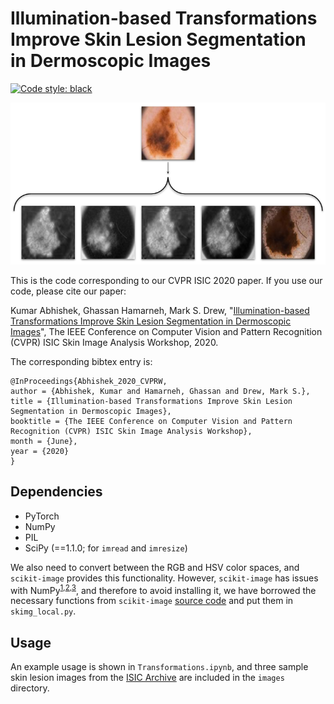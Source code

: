# Illumination-based Transformations Improve Skin Lesion Segmentation in Dermoscopic Images

[![Code style: black](https://img.shields.io/badge/code%20style-black-000000.svg)](https://github.com/psf/black)

![Illumination-based transformations](ISIC_Overview.png)

This is the code corresponding to our CVPR ISIC 2020 paper. If you use our code, please cite our paper: 

Kumar Abhishek, Ghassan Hamarneh, Mark S. Drew, "[Illumination-based Transformations Improve Skin Lesion Segmentation in Dermoscopic Images](https://openaccess.thecvf.com/content_CVPRW_2020/html/w42/Abhishek_Illumination-Based_Transformations_Improve_Skin_Lesion_Segmentation_in_Dermoscopic_Images_CVPRW_2020_paper.html)", The IEEE Conference on Computer Vision and Pattern Recognition (CVPR) ISIC Skin Image Analysis Workshop, 2020.

The corresponding bibtex entry is:

```
@InProceedings{Abhishek_2020_CVPRW,
author = {Abhishek, Kumar and Hamarneh, Ghassan and Drew, Mark S.},
title = {Illumination-based Transformations Improve Skin Lesion Segmentation in Dermoscopic Images},
booktitle = {The IEEE Conference on Computer Vision and Pattern Recognition (CVPR) ISIC Skin Image Analysis Workshop},
month = {June},
year = {2020}
}
```

## Dependencies
- PyTorch
- NumPy
- PIL
- SciPy (==1.1.0; for `imread` and `imresize`)

We also need to convert between the RGB and HSV color spaces, and `scikit-image` provides this functionality. However, `scikit-image` has issues with NumPy<sup>[1](https://github.com/numpy/numpy/issues/12744),[2](https://github.com/scikit-image/scikit-image/issues/3586),[3](https://github.com/scikit-image/scikit-image/issues/3906)</sup>, and therefore to avoid installing it, we have borrowed the necessary functions from `scikit-image` [source code](https://github.com/scikit-image/scikit-image/tree/dfb7a0922a4d4cc4841c74c1657086ca5d8a6b35) and put them in `skimg_local.py`.

## Usage

An example usage is shown in `Transformations.ipynb`, and three sample skin lesion images from the [ISIC Archive](https://www.isic-archive.com/) are included in the `images` directory.

